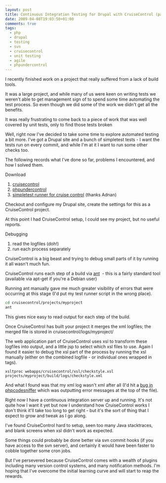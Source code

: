 ```yaml
---
layout: post
title: Continuous Integration Testing for Drupal with CruiseControl (part 1)
date: 2009-04-08T19:03:50+01:00
comments: true
tags:
  - php
  - drupal
  - testing
  - svn
  - cruisecontrol
  - unit testing
  - agile
  - phpundercontrol
---
```


I recently finished work on a project that really suffered from a lack of build tools.

It was a large project, and while many of us were keen on writing tests we weren't able to get management sign of to spend some time automating the test process. So even though we did some of the work we didn't get all the benefits.

It was really frustrating to come back to a piece of work that was well covered by unit tests, only to find those tests broken

Well, right now I've decided to take some time to explore automated testing a bit more. I've got a Drupal site and a bunch of simpletest tests - I want the tests run on every commit, and while I'm at it I want to run some other checks too.

The following records what I've done so far, problems I encountered, and how I solved them.

Download

1. [cruisecontrol](http://cruisecontrol.sourceforge.net/)
1. [phpundercontrol](http://phpundercontrol.org/about.html)
1. [simpletest runner for cruise control](http://demo.codesetter.com/drupal5-macgyver-cruisecontrol)
   (thanks Adnan)

Checkout and configure my Drupal site, create the settings for this as a CruiseControl project.

At this point I had CruiseControl setup, I could see my project, but no useful reports.

Debugging

1. read the logfiles (doh!)
1. run each process separately

CruiseControl is a big beast and trying to debug small parts of it by running it all wasn't much fun.

CruiseControl runs each step of a build via [ant](http://ant.apache.org/)  - this is a fairly standard tool (available via apt-get if you're a Debian user)

Running ant manually gave me much greater visibility of errors that were occurring at this stage (I'd put my test runner script in the wrong place).

```bash
cd cruisecontrol/projects/myproject
ant
```

This gives nice easy to read output for each step of the build.

Once CruiseControl has built your project it merges the xml logfiles; the merged file is stored in cruisecontrol/logs/myproject/

The web application part of CruiseControl uses xsl to transform these logfiles into output, and a little jsp to select which xsl files to use. Again I found it easier to debug the xsl part of the process by running the xsl manually (either on the combined logfile - or individual ones wrapped in <cruisecontrol> tags).

`xsltproc webapps/cruisecontrol/xsl/checkstyle.xsl projects/myproject/build/logs/checkstyle.xml`

And what I found was that my xml log wasn't xml after all (I'd hit a [bug in phpcodesniffer](http://pear.php.net/bugs/bug.php?id=14409) which was outputting error messages at the top of the file).

Right now I have a continuous integration server up and running. It's not quite how I want it yet but now I understand how CruiseControl works I don't think it'll take too long to get right - but it's the sort of thing that I expect to grow and tweak as I go along.

I've found CruiseControl hard to setup, seen too many Java stacktraces, and blank screens when xsl didn't work as expected.

Some things could probably be done better via svn commit hooks (if you have access to the svn server), and certainly it would have been faster to cobble together some cron jobs.

But I've persevered because CruiseControl comes with a wealth of plugins including many version control systems, and many notification methods. I'm hoping that I've overcome the initial learning curve and will start to reap the rewards.
